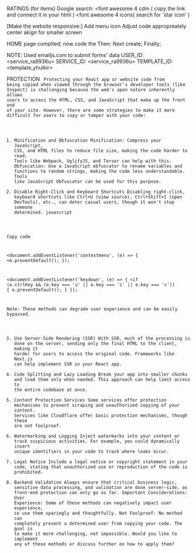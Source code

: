 RATINGS (for items)
Google search:
    <font awesome 4 cdm (
        copy the link and connect it in your html
    )
    <font awesome 4 icons(
        search for 'star icon'
    )

[Make the website responsive:]
    Add menu icon
    Adjust code appropreately
    center akign for smaller screen


HOME page complted;
    now code the <products page>
    Then:
    <Single product page>
    Next create;
    <Cart page>
    Finally;
    <Account page>


NOTE:
    <EmailJS>
    Used emailjs.com to submit forms' data
    USER_ID: <service_ra9936u>
    SERVICE_ID: <service_ra9936u>
    TEMPLATE_ID: <template_yhulkir>




PROTECTION <CODE>
Protecting your React app or website code from being copied when viewed through the browser's developer tools (like Inspect) is challenging because the web's open nature inherently allows users to access the HTML, CSS, and JavaScript that make up the front end of your site. However, there are some strategies to make it more difficult for users to copy or tamper with your code:

1. Minification and Obfuscation
Minification: Compress your JavaScript, CSS, and HTML files to reduce file size, making the code harder to read. Tools like Webpack, UglifyJS, and Terser can help with this.
Obfuscation: Use a JavaScript obfuscator to rename variables and functions to random strings, making the code less understandable. Tools like JavaScript Obfuscator can be used for this purpose.
2. Disable Right-Click and Keyboard Shortcuts
Disabling right-click, keyboard shortcuts like Ctrl+U (view source), Ctrl+Shift+I (open DevTools), etc., can deter casual users, though it won't stop someone determined.
javascript



Copy code


<document.addEventListener('contextmenu', (e) => {
    <e.preventDefault();
});

<document.addEventListener('keydown', (e) => {
    <if (e.ctrlKey && (e.key === 'u' || e.key === 'i' || e.key === 'c')) {
        e.preventDefault();
    }
});




Note: These methods can degrade user experience and can be easily bypassed.

3. Use Server-Side Rendering (SSR)
With SSR, much of the processing is done on the server, sending only the final HTML to the client, making it harder for users to access the original code. Frameworks like Next.js can help implement SSR in your React app.
4. Code Splitting and Lazy Loading
Break your app into smaller chunks and load them only when needed. This approach can help limit access to the entire codebase at once.
5. Content Protection Services
Some services offer protection mechanisms to prevent scraping and unauthorized copying of your content. Services like Cloudflare offer basic protection mechanisms, though these are not foolproof.
6. Watermarking and Logging
Inject watermarks into your content or track suspicious activities. For example, you could dynamically insert unique identifiers in your code to track where leaks occur.
7. Legal Notice
Include a legal notice or copyright statement in your code, stating that unauthorized use or reproduction of the code is prohibited.
8. Backend Validation
Always ensure that critical business logic, sensitive data processing, and validation are done server-side, as front-end protection can only go so far.
Important Considerations:
User Experience: Some of these methods can negatively impact user experience, so use them sparingly and thoughtfully.
Not Foolproof: No method can completely prevent a determined user from copying your code. The goal is to make it more challenging, not impossible.
Would you like to implement any of these methods or discuss further on how to apply them?